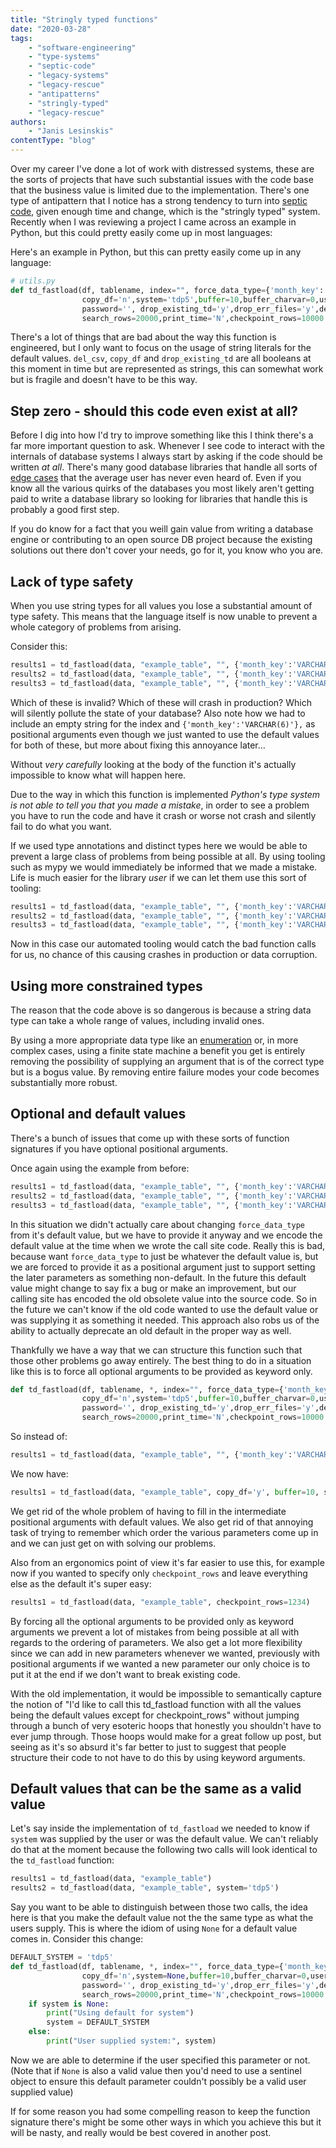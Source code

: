 ```yaml
---
title: "Stringly typed functions"
date: "2020-03-28"
tags: 
    - "software-engineering"
    - "type-systems"
    - "septic-code"
    - "legacy-systems"
    - "legacy-rescue"
    - "antipatterns"
    - "stringly-typed"
    - "legacy-rescue"
authors:
    - "Janis Lesinskis"
contentType: "blog"
---
```


Over my career I've done a lot of work with distressed systems, these are the sorts of projects that have such substantial issues with the code base that the business value is limited due to the implementation. There's one type of antipattern that I notice has a strong tendency to turn into [septic code](https://brucefwebster.com/2013/09/12/septic-code-why-some-large-it-projects-never-go-into-production/), given enough time and change, which is the "stringly typed" system. Recently when I was reviewing a project I came across an example in Python, but this could pretty easily come up in most languages:

Here's an example in Python, but this can pretty easily come up in any language:

```python
# utils.py
def td_fastload(df, tablename, index="", force_data_type={'month_key':'VARCHAR(6)'},
                copy_df='n',system='tdp5',buffer=10,buffer_charvar=0,username='',
                password='', drop_existing_td='y',drop_err_files='y',del_csv='y',
                search_rows=20000,print_time='N',checkpoint_rows=10000 ):
```

There's a lot of things that are bad about the way this function is engineered, but I only want to focus on the usage of string literals for the default values.
`del_csv`, `copy_df` and `drop_existing_td` are all booleans at this moment in time but are represented as strings, this can somewhat work but is fragile and doesn't have to be this way.

## Step zero - should this code even exist at all?

Before I dig into how I'd try to improve something like this I think there's a far more important question to ask. Whenever I see code to interact with the internals of database systems I always start by asking if the code should be written *at all*. There's many good database libraries that handle all sorts of [edge cases](/tutorial/2018-05-07/SQLite-foreign-keys/) that the average user has never even heard of. Even if you know all the various quirks of the databases you most likely aren't getting paid to write a database library so looking for libraries that handle this is probably a good first step.

If you do know for a fact that you weill gain value from writing a database engine or contributing to an open source DB project because the existing solutions out there don't cover your needs, go for it, you know who you are.

## Lack of type safety

When you use string types for all values you lose a substantial amount of type safety. This means that the language itself is now unable to prevent a whole category of problems from arising.

Consider this:

```python
results1 = td_fastload(data, "example_table", "", {'month_key':'VARCHAR(6)'}, 'y', 10, 'system10')
results2 = td_fastload(data, "example_table", "", {'month_key':'VARCHAR(6)'}, 10, 'y', 'system10')
results3 = td_fastload(data, "example_table", "", {'month_key':'VARCHAR(6)'}, 'system10', 10, 'y')
```

Which of these is invalid? Which of these will crash in production? Which will silently pollute the state of your database?
Also note how we had to include an empty string for the index and `{'month_key':'VARCHAR(6)'},` as positional arguments even though we just wanted to use the default values for both of these, but more about fixing this annoyance later...

Without *very carefully* looking at the body of the function it's actually impossible to know what will happen here.

Due to the way in which this function is implemented *Python's type system is not able to tell you that you made a mistake*, in order to see a problem you have to run the code and have it crash or worse not crash and silently fail to do what you want.

If we used type annotations and distinct types here we would be able to prevent a large class of problems from being possible at all. By using tooling such as mypy we would immediately be informed that we made a mistake. Life is much easier for the library *user* if we can let them use this sort of tooling:

```python
results1 = td_fastload(data, "example_table", "", {'month_key':'VARCHAR(6)'}, True, 10, 'system10')
results2 = td_fastload(data, "example_table", "", {'month_key':'VARCHAR(6)'}, 10, True, 'system10')
results3 = td_fastload(data, "example_table", "", {'month_key':'VARCHAR(6)'}, 'system10', 10, True)
```

Now in this case our automated tooling would catch the bad function calls for us, no chance of this causing crashes in production or data corruption.

## Using more constrained types

The reason that the code above is so dangerous is because a string data type can take a whole range of values, including invalid ones.

By using a more appropriate data type like an [enumeration](https://en.wikipedia.org/wiki/Enumerated_type) or, in more complex cases, using a finite state machine a benefit you get is entirely removing the possibility of supplying an argument that is of the correct type but is a bogus value. By removing entire failure modes your code becomes substantially more robust.

## Optional and default values

There's a bunch of issues that come up with these sorts of function signatures if you have optional positional arguments.

Once again using the example from before:

```python
results1 = td_fastload(data, "example_table", "", {'month_key':'VARCHAR(6)'}, 'y', 10, 'system10')
results2 = td_fastload(data, "example_table", "", {'month_key':'VARCHAR(6)'}, 10, 'y', 'system10')
results3 = td_fastload(data, "example_table", "", {'month_key':'VARCHAR(6)'}, 'system10', 10, 'y')
```

In this situation we didn't actually care about changing `force_data_type` from it's default value, but we have to provide it anyway and we encode the default value at the time when we wrote the call site code. Really this is bad, because want `force_data_type` to just be whatever the default value is, but we are forced to provide it as a positional argument just to support setting the later parameters as something non-default. In the future this default value might change to say fix a bug or make an improvement, but our calling site has encoded the old obsolete value into the source code. So in the future we can't know if the old code wanted to use the default value or was supplying it as something it needed. This approach also robs us of the ability to actually deprecate an old default in the proper way as well.

Thankfully we have a way that we can structure this function such that those other problems go away entirely.
The best thing to do in a situation like this is to force all optional arguments to be provided as keyword only.

```python
def td_fastload(df, tablename, *, index="", force_data_type={'month_key':'VARCHAR(6)'},
                copy_df='n',system='tdp5',buffer=10,buffer_charvar=0,username='',
                password='', drop_existing_td='y',drop_err_files='y',del_csv='y',
                search_rows=20000,print_time='N',checkpoint_rows=10000 ):
```

So instead of:

```python
results1 = td_fastload(data, "example_table", "", {'month_key':'VARCHAR(6)'}, 'y', 10, 'system10')
```

We now have:

```python
results1 = td_fastload(data, "example_table", copy_df='y', buffer=10, system='system10')
```

We get rid of the whole problem of having to fill in the intermediate positional arguments with default values. We also get rid of that annoying task of trying to remember which order the various parameters come up in and we can just get on with solving our problems.

Also from an ergonomics point of view it's far easier to use this, for example now if you wanted to specify only `checkpoint_rows` and leave everything else as the default it's super easy:

```python
results1 = td_fastload(data, "example_table", checkpoint_rows=1234)
```

By forcing all the optional arguments to be provided only as keyword arguments we prevent a lot of mistakes from being possible at all with regards to the ordering of parameters. We also get a lot more flexibility since we can add in new parameters whenever we wanted, previously with positional arguments if we wanted a new parameter our only choice is to put it at the end if we don't want to break existing code.

With the old implementation, it would be impossible to semantically capture the notion of "I'd like to call this td_fastload function with all the values being the default values except for checkpoint_rows" without jumping through a bunch of very esoteric hoops that honestly you shouldn't have to ever jump through. Those hoops would make for a great follow up post, but seeing as it's so absurd it's far better to just to suggest that people structure their code to not have to do this by using keyword arguments.

## Default values that can be the same as a valid value

Let's say inside the implementation of `td_fastload` we needed to know if `system` was supplied by the user or was the default value.
We can't reliably do that at the moment because the following two calls will look identical to the `td_fastload` function:

```python
results1 = td_fastload(data, "example_table")
results2 = td_fastload(data, "example_table", system='tdp5')
```

Say you want to be able to distinguish between those two calls, the idea here is that you make the default value not the the same type as what the users supply.
This is where the idiom of using `None` for a default value comes in. Consider this change:

```python
DEFAULT_SYSTEM = 'tdp5'
def td_fastload(df, tablename, *, index="", force_data_type={'month_key':'VARCHAR(6)'},
                copy_df='n',system=None,buffer=10,buffer_charvar=0,username='',
                password='', drop_existing_td='y',drop_err_files='y',del_csv='y',
                search_rows=20000,print_time='N',checkpoint_rows=10000 ):
    if system is None:
        print("Using default for system")
        system = DEFAULT_SYSTEM
    else:
        print("User supplied system:", system)
```

Now we are able to determine if the user specified this parameter or not.
(Note that if `None` is also a valid value then you'd need to use a sentinel object to ensure this default parameter couldn't possibly be a valid user supplied value)

If for some reason you had some compelling reason to keep the function signature there's might be some other ways in which you achieve this but it will be nasty, and really would be best covered in another post.
